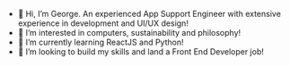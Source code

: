 - 👋 Hi, I’m George. An experienced App Support Engineer with extensive experience in development and UI/UX design!
- 👀 I’m interested in computers, sustainability and philosophy!
- 🌱 I’m currently learning ReactJS and Python!
- 💞️ I’m looking to build my skills and land a Front End Developer job!

<!---
georgemarsh1809/georgemarsh1809 is a ✨ special ✨ repository because its `README.md` (this file) appears on your GitHub profile.
You can click the Preview link to take a look at your changes.
--->
